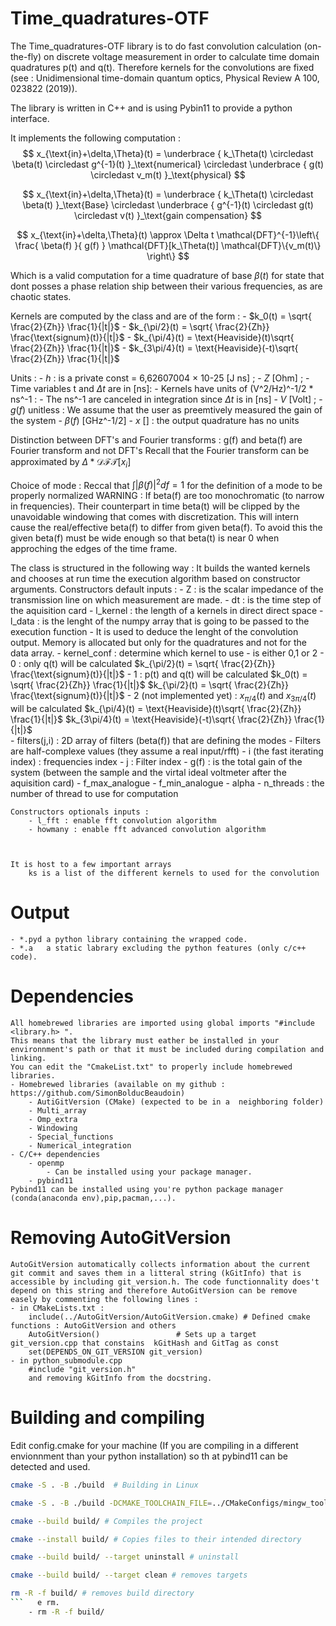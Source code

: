 # Time_quadratures-OTF
The Time_quadratures-OTF library is to do fast convolution calculation (on-the-fly) on discrete voltage measurement in order to calculate time domain quadratures p(t) and q(t). Therefore kernels for the convolutions are fixed (see : Unidimensional time-domain quantum optics, Physical Review A 100, 023822 (2019)).  
 
The library is written in C++ and is using Pybin11 to provide a python interface.

It implements the following computation :
$$
	x_{\text{in}+\delta,\Theta}(t) 
	=
	\underbrace
	{
		k_\Theta(t) \circledast \beta(t) \circledast g^{-1}(t)
	}_\text{numerical}
	\circledast
	\underbrace
	{ 
		g(t) \circledast v_m(t) 
	}_\text{physical}
$$

$$
	x_{\text{in}+\delta,\Theta}(t)
	=
	\underbrace
	{
		k_\Theta(t) \circledast \beta(t) 
	}_\text{Base}
	\circledast
	\underbrace
	{ 
		g^{-1}(t) \circledast g(t) \circledast v(t) 
	}_\text{gain compensation}
$$

$$
	x_{\text{in}+\delta,\Theta}(t)
	\approx
	\Delta t \mathcal{DFT}^{-1}\left\{ \frac{ \beta(f) }{ g(f) } \mathcal{DFT}[k_\Theta(t)] \mathcal{DFT}\{v_m(t)\}   \right\}
$$

Which is a valid computation for a time quadrature of base $\beta(t)$ for state that dont posses 
a phase relation ship between their various frequencies, as are chaotic states.

Kernels are computed by the class and are of the form :
	- $k_0(t) = \sqrt{ \frac{2}{Zh}} \frac{1}{|t|}$
	- $k_{\pi/2}(t) = \sqrt{ \frac{2}{Zh}} \frac{\text{signum}(t)}{|t|}$
	- $k_{\pi/4}(t) = \text{Heaviside}(t)\sqrt{ \frac{2}{Zh}} \frac{1}{|t|}$
	- $k_{3\pi/4}(t) = \text{Heaviside}(-t)\sqrt{ \frac{2}{Zh}} \frac{1}{|t|}$

Units :
	- $h$ : is a private const =  6,62607004 × 10-25 [J ns] ;
	- $Z$ [Ohm] ;
	- Time variables t and $\Delta t$ are in [ns]: 
	- Kernels have units of (V^2/Hz)^-1/2 * ns^-1 :
		- The  ns^-1 are canceled in integration since $\Delta t$ is in [ns]
	- $V$ [Volt] ;
	- $g(f)$ unitless : We assume that the user as preemtively measured the gain of the system
	- $\beta(f)$ [GHz^-1/2]
	- $x$ [] : the output quadrature has no units
	
Distinction between DFT's and Fourier transforms :
	g(f) and beta(f) are Fourier transform and not DFT's
	Recall that the Fourier transform can be approximated by $\Delta * \mathcal{DFT}[x_i]$
	
Choice of mode :
	Reccal that $\int |\beta(f)|^2 df =1$ for the definition of a mode to be properly normalized
	WARNING : If beta(f) are too monochromatic (to narrow in frequencies). 
		Their counterpart in time beta(t) will be clipped by the unavoidable windowing that comes with discretization.
		This will intern cause the real/effective beta(f) to differ from given beta(f). 
		To avoid this the given beta(f) must be wide enough so that beta(t) is near 0 
		when approching the edges of the time frame. 

The class is structured in the following way :
	It builds the wanted kernels and chooses at run time the execution algorithm based on constructor arguments. 
	Constructors default inputs :
		- Z 			: is the scalar impedance of the transmission line on which measurement are made.
		- dt 			: is the time step of the aquisition card
		- l_kernel 		: the length of a kernels in direct direct space
		- l_data 		: is the lenght of the numpy array that is going to be passed to the execution function
			- It is used to deduce the lenght of the convolution output. 
				Memory is allocated but only for the quadratures and not for the data array.
		- kernel_conf 	: determine which kernel to use
			- is either 0,1 or 2
			- 0 : only q(t) will be calculated
				$k_{\pi/2}(t) = \sqrt{ \frac{2}{Zh}} \frac{\text{signum}(t)}{|t|}$
			- 1 : p(t) and q(t) will be calculated
				$k_0(t) = \sqrt{ \frac{2}{Zh}} \frac{1}{|t|}$
				$k_{\pi/2}(t) = \sqrt{ \frac{2}{Zh}} \frac{\text{signum}(t)}{|t|}$
			- 2 (not implemented yet) : $x_{\pi/4}(t)$ and $x_{3\pi/4}(t)$ will be calculated
				$k_{\pi/4}(t) = \text{Heaviside}(t)\sqrt{ \frac{2}{Zh}} \frac{1}{|t|}$
				$k_{3\pi/4}(t) = \text{Heaviside}(-t)\sqrt{ \frac{2}{Zh}} \frac{1}{|t|}$				
		- filters(j,i) 	: 2D array of filters (beta(f)) that are defining the modes
			- Filters are half-complexe values (they assume a real input/rfft)
			- i (the fast iterating index) : frequencies index
			- j	: Filter index
		- g(f) 			: is the total gain of the system (between the sample and the virtal ideal voltmeter after the aquisition card)
		- f_max_analogue
		- f_min_analogue
		- alpha
		- n_threads : the number of thread to use for computation
	
	Constructors optionals inputs :
		- l_fft : enable fft convolution algorithm
		- howmany : enable fft advanced convolution algorithm
			
				
		
	It is host to a few important arrays
		ks is a list of the different kernels to used for the convolution
			
            
# Output
    - *.pyd a python library containing the wrapped code.
    - *.a   a static labrary excluding the python features (only c/c++ code).
    
# Dependencies
    All homebrewed libraries are imported using global imports "#include <library.h> ".
    This means that the library must eather be installed in your environnment's path or that it must be included during compilation and linking. 
    You can edit the "CmakeList.txt" to properly include homebrewed libraries.
    - Homebrewed libraries (available on my github : https://github.com/SimonBolducBeaudoin)
        - AutiGitVersion (CMake) (expected to be in a  neighboring folder)
        - Multi_array
        - Omp_extra
        - Windowing
        - Special_functions
        - Numerical_integration
    - C/C++ dependencies
        - openmp
            - Can be installed using your package manager.
        - pybind11
    Pybind11 can be installed using you're python package manager (conda(anaconda env),pip,pacman,...).

# Removing AutoGitVersion
    AutoGitVersion automatically collects information about the current git commit and saves them in a litteral string (kGitInfo) that is accessible by including git_version.h. The code functionnality does't depend on this string and therefore AutoGitVersion can be remove easely by commenting the following lines :
    - in CMakeLists.txt :
        include(../AutoGitVersion/AutoGitVersion.cmake) # Defined cmake functions : AutoGitVersion and others
        AutoGitVersion()                 # Sets up a target git_version.cpp that constains  kGitHash and GitTag as const
        set(DEPENDS_ON_GIT_VERSION git_version)
    - in python_submodule.cpp
        #include "git_version.h"
        and removing kGitInfo from the docstring.
    
# Building and compiling
Edit config.cmake for your machine (If you are compiling in a different envionnment than your python installation) so th  at pybind11 can be detected and used.
```bash
cmake -S . -B ./build  # Building in Linux
```
```bash
cmake -S . -B ./build -DCMAKE_TOOLCHAIN_FILE=../CMakeConfigs/mingw_toolchain.cmake # Building in Windows (Cross compiling on Cygwin with mingw)
```
```bash
cmake --build build/ # Compiles the project
```
```bash
cmake --install build/ # Copies files to their intended directory
```   
```bash
cmake --build build/ --target uninstall # uninstall 
```  
```bash
cmake --build build/ --target clean # removes targets 
```   
```bash
rm -R -f build/ # removes build directory
```   e rm.
    - rm -R -f build/
